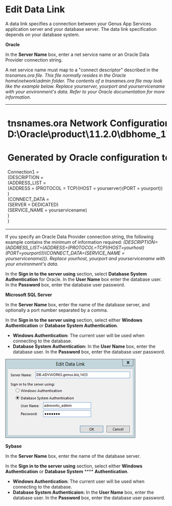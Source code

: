 # Edit Data Link

A data link specifies a connection between your Genus App Services application server and your database server. The data link specification depends on your database system.

**Oracle**

In the **Server Name** box, enter a net service name or an Oracle Data Provider connection string.

A net service name must map to a "connect descriptor" described in the <span style="FONT-STYLE: italic">tnsnames.ora file. This file normally resides in the <span style="FONT-STYLE: italic">Oracle home\network\admin folder. The contents of a <span style="FONT-STYLE: italic">tnsnames.ora file may look like the example below. Replace <span style="FONT-STYLE: italic">yourserver, <span style="FONT-STYLE: italic">yourport and <span style="FONT-STYLE: italic">yourservicename with your environment's data. Refer to your Oracle documentation for more information.

<table style="WIDTH: 100%">

<tbody>

<tr>

<td>

# tnsnames.ora Network Configuration File: D:\Oracle\product\11.2.0\dbhome_1\NETWORK\ADMIN\tnsnames.ora  
# Generated by Oracle configuration tools.

Connection1 =  
(DESCRIPTION =  
(ADDRESS_LIST =  
(ADDRESS = (PROTOCOL = TCP)(HOST = yourserver)(PORT = yourport))  
)  
(CONNECT_DATA =  
(SERVER = DEDICATED)  
(SERVICE_NAME = yourservicename)  
)  
)

</td>

</tr>

</tbody>

</table>

If you specify an Oracle Data Provider connection string, the following example contains the minimum of information required: <span style="FONT-STYLE: italic">(DESCRIPTION=(ADDRESS_LIST=(ADDRESS=(PROTOCOL=TCP)(HOST=yourhost)(PORT=yourport)))(CONNECT_DATA=(SERVICE_NAME = yourservicename))). Replace <span style="FONT-STYLE: italic">yourhost, <span style="FONT-STYLE: italic">yourport and <span style="FONT-STYLE: italic">yourservicename with your environment's data.

In the **Sign in to the server using** section, select **Database System Authentication** for Oracle. In the **User Name** box enter the database user. In the **Password** box, enter the database user password.

**Microsoft SQL Server**

In the **Server Name** box, enter the name of the database server, and optionally a port number separated by a comma.

In the **Sign in to the server using** section, select either **Windows Authentication** or **Database System Authentication**.

*   **Windows Authentication:** The current user will be used when connecting to the database.
*   **Database System Authentication:** In the **User Name** box, enter the database user. In the **Password** box, enter the database user password.

![IDBA408BC1123A48E2.jpg](media/IDBA408BC1123A48E2.jpg)

**Sybase**

In the **Server Name** box, enter the name of the database server.

In the **Sign in to the server using** section, select either **Windows Authentication** or **Database System** **** ****Authentication****.

*   **Windows Authentication:** The current user will be used when connecting to the database.
*   **Database System Authenticaion:** In the **User Name** box, enter the database user. In the **Password** box, enter the database user password.